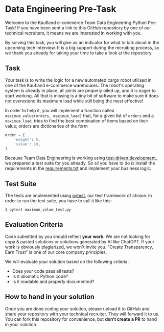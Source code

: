 # Data Engineering Pre-Task

Welcome to the Kaufland e-commerce Team Data Engineering Python Pre-Task! If you have been sent a link to this GitHub repository by one of our technical recruiters, it means we are interested in working with you.

By solving this task, you will give us an indicator for what to talk about in the upcoming tech interview. It is a big support during the recruiting process, so we thank you already for taking your time to take a look at the repository.

## Task

Your task is to write the logic for a new automated cargo robot utilised in one of the Kaufland e-commerce warehouses. The robot's operating system is already in place, all joints are properly oiled up, and it is eager to start working. All that is missing is a tiny bit of software to make sure it does not overextend its maximum load while still being the most effective!

In order to help it, you will implement a function called `maximum_value(orders, maximum_load)` that, for a given list of `orders` and a `maximum_load`, tries to find the best combination of items based on their value; orders are dictionaries of the form

```python
order = {
    'weight': 5,
    'value': 10,
}
```

Because Team Data Engineering is working using [test-driven development](https://en.wikipedia.org/wiki/Test-driven_development), we prepared a test suite for you already. So all you have to do is install the requirements in the [requirements.txt](./requirements.txt) and implement your business logic.

## Test Suite

The tests are implemented using [pytest](https://docs.pytest.org/en/7.2.x/), our test framework of choice. In order to run the test suite, you have to call it like this:

```shell
$ pytest maximum_value_test.py
```

## Evaluation Criteria

Code submitted by you should reflect **your work**. We are not looking for copy & pasted solutions or solutions generated by AI like ChatGPT. If your work is obviously plagiarized, we won't invite you. "Create Transparency, Earn Trust" is one of our core company principles.

We will evaluate your solution based on the following criteria:

- Does your code pass all tests?
- Is it idiomatic Python code?
- Is it readable and properly documented?

## How to hand in your solution

Once you are done coding your solution, please upload it to GitHub and share your repository with your technical recruiter. They will forward it to us. You can fork this repository for convenience, but **don't create a PR** to hand in your solution.
